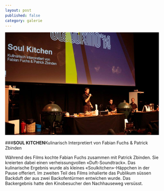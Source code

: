 ```yaml
---
layout: post
published: false
category: galerie
---
```



![1688142_660420914022070_1508453716_n.jpg](/assets/images/galerie/1688142_660420914022070_1508453716_n.jpg)

###**SOUL KITCHEN**Kulinarisch Interpretiert von Fabian Fuchs & Patrick Zbinden

Während des Films kochte Fabian Fuchs zusammen mit Patrick Zbinden. Sie kreierten dabei einen verheissungvollen «Duft-Soundtrack». Das kulinarische Ergebnis wurde als kleines «Soulkitchen»-Häppchen in der Pause offeriert. Im zweiten Teil des Films inhalierte das Publikum süssen Backduft der aus zwei Backofentürmen entwichen wurde. Das Backergebnis hatte den Kinobesucher den Nachhauseweg versüsst.



